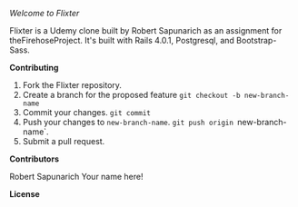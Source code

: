 *Welcome to Flixter*

Flixter is a Udemy clone built by Robert Sapunarich as an assignment for theFirehoseProject. It's built with Rails 4.0.1, Postgresql, and Bootstrap-Sass.

**Contributing**

1. Fork the Flixter repository.
2. Create a branch for the proposed feature `git checkout -b new-branch-name`
3. Commit your changes. `git commit`
4. Push your changes to `new-branch-name`. `git push origin `new-branch-name`.
5. Submit a pull request.

**Contributors**

Robert Sapunarich
Your name here!

**License**

